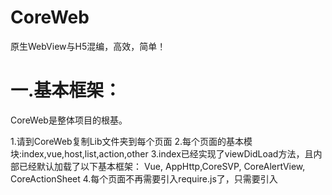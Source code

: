 # CoreWeb
原生WebView与H5混编，高效，简单！

一.基本框架：
===============================
CoreWeb是整体项目的根基。

1.请到CoreWeb复制Lib文件夹到每个页面
2.每个页面的基本模块:index,vue,host,list,action,other
3.index已经实现了viewDidLoad方法，且内部已经默认加载了以下基本框架：
Vue, AppHttp,CoreSVP, CoreAlertView, CoreActionSheet
4.每个页面不再需要引入require.js了，只需要引入
<script src="/AbcStar/FrameWorks/CoreWeb/CoreWeb.js"></script>







